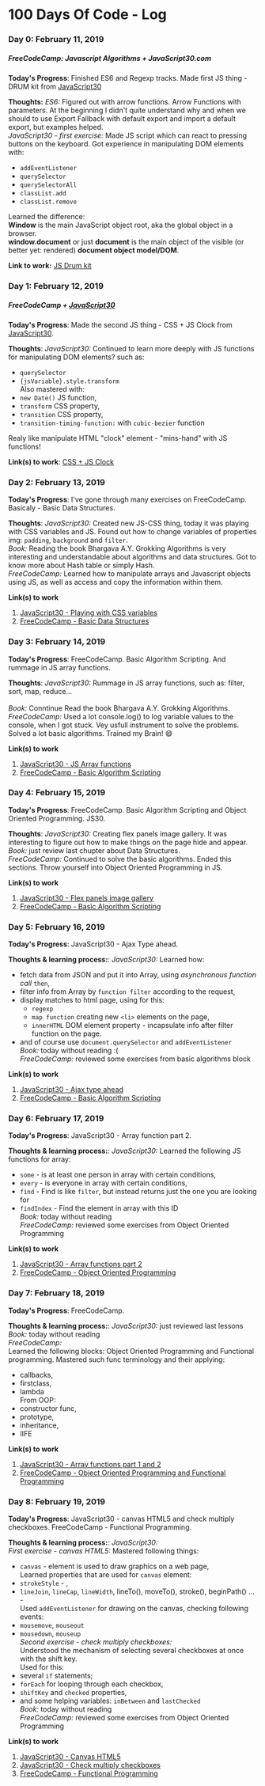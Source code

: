 # 100 Days Of Code - Log

### Day 0: February 11, 2019 
##### FreeCodeCamp: Javascript Algorithms + JavaScript30.com

**Today's Progress**: Finished ES6 and Regexp tracks. Made first JS thing - DRUM kit from [JavaScript30](https://javascript30.com/)

**Thoughts:** *ES6:* Figured out with arrow functions. Arrow Functions with parameters. At the beginning I didn't quite understand why and when we should to use Export Fallback with default export and import a default export, but examples helped.</br> 
*JavaScript30 - first exercise:* Made JS script which can react to pressing buttons on the keyboard. 
Got experience in manipulating DOM elements with:
   - `addEventListener` 
   - `querySelector`
   - `querySelectorAll`
   - `classList.add` 
   - `classList.remove`

Learned the difference: <br>
**Window** is the main JavaScript object root, aka the global object in a browser.<br>
**window.document** or just **document** is the main object of the visible (or better yet: rendered) **document object model/DOM**.<br>

**Link to work:** [JS Drum kit](https://lemon57.github.io/js30-drum-kit/)

### Day 1: February 12, 2019
##### FreeCodeCamp + [JavaScript30](https://javascript30.com/)

**Today's Progress**: Made the second JS thing - CSS + JS Clock from [JavaScript30](https://javascript30.com/).

**Thoughts**: 
*JavaScript30:* Сontinued to learn more deeply with JS functions for manipulating DOM elements? such as:
   - `querySelector`
   - `{jsVariable}.style.transform` <br>
Also mastered with:
   - `new Date()` JS function,
   - `transform` CSS property,
   - `transition` CSS property,
   - `transition-timing-function:` with `cubic-bezier` function <br>
   
Realy like manipulate HTML "clock" element - "mins-hand" with JS functions!

**Link(s) to work**: [CSS + JS Clock]( https://lemon57.github.io/js30-CSS-JS-Clock/)


### Day 2: February 13, 2019

**Today's Progress**: I've gone through many exercises on FreeCodeCamp. Basicaly - Basic Data Structures.

**Thoughts**:
*JavaScript30:* Created new JS-CSS thing, today it was playing with CSS variables and JS. Found out how to change variables of properties img: `padding`, `background` and `filter`. <br> 
*Book:* Reading the book Bhargava A.Y. Grokking Algorithms is very interesting and understandable about algorithms and data structures. Got to know more about Hash table or simply Hash.<br> 
*FreeCodeCamp:* Learned how to manipulate arrays and Javascript objects using JS, as well as access and copy the information within them.<br>

**Link(s) to work**
1. [JavaScript30 - Playing with CSS variables](https://lemon57.github.io/JS-CSS-Variables/)
2. [FreeCodeCamp - Basic Data Structures](https://learn.freecodecamp.org/javascript-algorithms-and-data-structures/basic-data-structures)

### Day 3: February 14, 2019

**Today's Progress**: FreeCodeCamp. Basic Algorithm Scripting. And rummage in JS array functions.

**Thoughts**:
*JavaScript30:* Rummage in JS array functions, such as: filter, sort, map, reduce...<br>  
*Book:* Conntinue Read the book Bhargava A.Y. Grokking Algorithms.<br> 
*FreeCodeCamp:* Used a lot console.log() to log variable values to the console, when I got stuck. Vey usfull instrument to solve the problems. Solved a lot basic algorithms. Trained my Brain! :smile: <br>

**Link(s) to work**
1. [JavaScript30 - JS Array functions](https://github.com/lemon57/js30-array-functions)
2. [FreeCodeCamp - Basic Algorithm Scripting](https://learn.freecodecamp.org/javascript-algorithms-and-data-structures/basic-algorithm-scripting)

### Day 4: February 15, 2019

**Today's Progress**: FreeCodeCamp. Basic Algorithm Scripting and Object Oriented Programming. JS30.

**Thoughts**:
*JavaScript30:* Creating flex panels image gallery. It was interesting to figure out how to make things on the page hide and appear.<br>
*Book:* just review last chupter about Data Structures.<br>
*FreeCodeCamp:* Continued to solve the basic algorithms. Ended this sections. Throw yourself into Object Oriented Programming in JS. <br>

**Link(s) to work**
1. [JavaScript30 - Flex panels image gallery](https://lemon57.github.io/js30-flex-gallery/)
2. [FreeCodeCamp - Basic Algorithm Scripting](https://learn.freecodecamp.org/javascript-algorithms-and-data-structures/object-oriented-programming)

### Day 5: February 16, 2019

**Today's Progress**: JavaScript30 - Ajax Type ahead.

**Thoughts & learning process:**:
*JavaScript30:* Learned how: <br>
   - fetch data from JSON and put it into Array, using *asynchronous function call* `then`,<br>
   - filter info from Array by `function filter` according to the request, <br>
   - display matches to html page, using for this:<br>
      - `regexp` <br>
      - `map function` creating new `<li>` elements on the page,<br>
      - `innerHTML` DOM element property - incapsulate info after filter function on the page. <br>
   - and of course use `document.querySelector` and `addEventListener`<br>
*Book:* today without reading :( <br>
*FreeCodeCamp:* reviewed some exercises from basic algorithms block<br>

**Link(s) to work**
1. [JavaScript30 - Ajax type ahead](https://lemon57.github.io/js30-type-ahead/)
2. [FreeCodeCamp - Basic Algorithm Scripting](https://learn.freecodecamp.org/javascript-algorithms-and-data-structures/object-oriented-programming)

### Day 6: February 17, 2019

**Today's Progress**: JavaScript30 - Array function part 2.

**Thoughts & learning process:**:
*JavaScript30:* Learned the following JS functions for array: <br>
   - `some` - is at least one person in array with certain conditions,<br>
   - `every` - is everyone in array with certain conditions, <br>
   - `find` - Find is like `filter`, but instead returns just the one you are looking for<br>
   - `findIndex` - Find the element in array with this ID <br>
*Book:* today without reading <br>
*FreeCodeCamp:* reviewed some exercises from Object Oriented Programming<br>

**Link(s) to work**
1. [JavaScript30 - Array functions part 2](https://github.com/lemon57/js30-array-functions-2)
2. [FreeCodeCamp - Object Oriented Programming](https://learn.freecodecamp.org/javascript-algorithms-and-data-structures/object-oriented-programming)

### Day 7: February 18, 2019

**Today's Progress**: FreeCodeCamp.

**Thoughts & learning process:**:
*JavaScript30:* just reviewed last lessons
*Book:* today without reading <br>
*FreeCodeCamp:* <br>
Learned the following blocks: Object Oriented Programming and Functional programming. Mastered such func terminology and their applying: <br> 
 - callbacks, <br>
 - firstclass, <br>
 - lambda <br> 
 From OOP: 
 - constructor func, <br> 
 - prototype, <br>
 - inheritance, <br>
 - IIFE <br>

**Link(s) to work**
1. [JavaScript30 - Array functions part 1 and 2](https://github.com/lemon57/js30-array-functions-2)
2. [FreeCodeCamp - Object Oriented Programming and Functional Programming](https://learn.freecodecamp.org/javascript-algorithms-and-data-structures/object-oriented-programming)

### Day 8: February 19, 2019

**Today's Progress**: JavaScript30 - canvas HTML5 and check multiply checkboxes. FreeCodeCamp - Functional Programming.

**Thoughts & learning process:**:
*JavaScript30:* <br>
*First exercise - canvas HTML5:*
Mastered following things: <br>
   - `canvas` - element is used to draw graphics on a web page,<br>
Learned properties that are used for `canvas` element:
   - `strokeStyle` - , <br>
   - `lineJoin`, `lineCap`, `lineWidth`, lineTo(), moveTo(), stroke(), beginPath() ... - <br>
Used `addEventListener` for drawing on the canvas, checking following events: <br>
   - `mousemove`, `mouseout` <br>
   - `mousedown`, `mouseup` <br>
*Second exercise - check multiply checkboxes:* <br>
   Understood the mechanism of selecting several checkboxes at once with the shift key. <br>
   Used for this: <br>
   - several `if` statements; <br>
   - `forEach` for looping through each checkbox, <br>
   - `shiftKey` and `checked` properties, <br>
   - and some helping variables: `inBetween` and `lastChecked` <br>
*Book:* today without reading <br>
*FreeCodeCamp:* reviewed some exercises from Object Oriented Programming<br>

**Link(s) to work**
1. [JavaScript30 - Canvas HTML5](https://lemon57.github.io/30js-canvas-html5/)
2. [JavaScript30 - Check multiply checkboxes](https://lemon57.github.io/js30-checkboxes/)
2. [FreeCodeCamp - Functional Programming](https://learn.freecodecamp.org/javascript-algorithms-and-data-structures/functional-programming)
